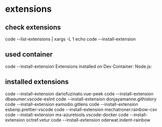 # extensions

## check extensions

code --list-extensions | xargs -L 1 echo code --install-extension

## used container

code --install-extension Extensions installed on Dev Container: Node.js:

## installed extensions

code --install-extension dariofuzinato.vue-peek
code --install-extension dbaeumer.vscode-eslint
code --install-extension donjayamanne.githistory
code --install-extension eamodio.gitlens
code --install-extension esbenp.prettier-vscode
code --install-extension mechatroner.rainbow-csv
code --install-extension ms-azuretools.vscode-docker
code --install-extension octref.vetur
code --install-extension oderwat.indent-rainbow
